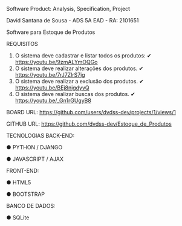 Software Product: Analysis, Specification, Project

David Santana de Sousa - ADS 5A EAD - RA: 2101651

Software para Estoque de Produtos

REQUISITOS
1. O sistema deve cadastrar e listar todos os produtos: ✔ https://youtu.be/9zmALYmOQGo
2. O sistema deve realizar alterações dos produtos. ✔ https://youtu.be/7rJ7ZlrS7ig
3. O sistema deve realizar a exclusão dos produtos. ✔ https://youtu.be/BEj8nigdyvQ
4. O sistema deve realizar buscas dos produtos. ✔ https://youtu.be/_Gn1rGUgyB8

BOARD
URL: https://github.com/users/dvdss-dev/projects/1/views/1

GITHUB
URL: https://github.com/dvdss-dev/Estoque_de_Produtos

TECNOLOGIAS
BACK-END:

● PYTHON / DJANGO

● JAVASCRIPT / AJAX

FRONT-END:

● HTML5

● BOOTSTRAP


BANCO DE DADOS:

● SQLite
